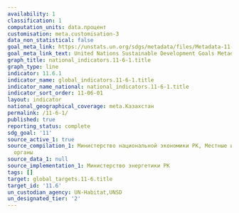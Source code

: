 ```yaml
---
availability: 1
classification: 1
computation_units: data.процент
customisation: meta.customisation-3
data_non_statistical: false
goal_meta_link: https://unstats.un.org/sdgs/metadata/files/Metadata-11-06-01.pdf
goal_meta_link_text: United Nations Sustainable Development Goals Metadata (pdf 2066kB)
graph_title: national_indicators.11-6-1.title
graph_type: line
indicator: 11.6.1
indicator_name: global_indicators.11-6-1.title
indicator_name_national: national_indicators.11-6-1.title
indicator_sort_order: 11-06-01
layout: indicator
national_geographical_coverage: meta.Казахстан
permalink: /11-6-1/
published: true
reporting_status: complete
sdg_goal: '11'
source_active_1: true
source_compilation_1: Министерство национальной экономики РК, Местные исполнительные
  органы
source_data_1: null
source_implementation_1: Министерство энергетики РК
tags: []
target: global_targets.11-6.title
target_id: '11.6'
un_custodian_agency: UN-Habitat,UNSD
un_designated_tier: '2'
---
```

